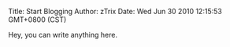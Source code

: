 Title: Start Blogging
Author: zTrix
Date: Wed Jun 30 2010 12:15:53 GMT+0800 (CST)

Hey, you can write anything here.
